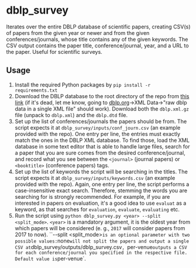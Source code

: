 # dblp_survey
Iterates over the entire DBLP database of scientific papers, creating CSV(s) of papers from the given year or newer and from the given conferences/journals, whose title contains any of the given keywords. The CSV output contains the paper title, conference/journal, year, and a URL to the paper. Useful for scientific surveys.

## Usage
1. Install the required Python packages by `pip install -r requirements.txt`
2. Download the DBLP database to the root directory of the repo from [this link](https://dblp.org/xml/) (if it's dead, let me know, going to [dblp.org](https://dblp.org/)->XML Data->"raw dblp data in a single XML file" should work). Download both the `dblp.xml.gz` file (unpack to `dblp.xml`) and the `dblp.dtd` file.
3. Set up the list of conferences/journals the papers should be from. The script expects it at `dblp_survey/inputs/conf_journ.csv` (an example provided with the repo). One entry per line, the entries must exactly match the ones in the DBLP XML database. To find those, load the XML database in some text editor that is able to handle large files, search for a paper that you are sure comes from the desired conference/journal, and record what you see between the `<journal>` (journal papers) or `<booktitle>` (conference papers) tags.
4. Set up the list of keywords the script will be searching in the titles. The script expects it at `dblp_survey/inputs/keywords.csv` (an example provided with the repo). Again, one entry per line, the script performs a case-insensitive exact search. Therefore, stemming the words you are searching for is strongly recommended. For example, if you are interested in papers on evaluation, it's a good idea to use `evaluat` as a keyword, as that searches for `evaluation`, `evaluate`, `evaluating` etc.
5. Run the script using `python dblp_survey.py <year> --split <split_mode>`. `<year>` is a mandatory argument, it is the oldest year from which papers will be considered (e. g., `2017` will consider papers from 2017 to now). ``--split <split_mode>` is an optional parameter with two possible values: `none` will not split the papers and output a single CSV at `dblp_survey/outputs/dblp_survey.csv`, `per-venue` outputs a CSV for each conference/journal you specified in the respective file. Default value is `per-venue`.
